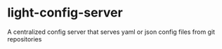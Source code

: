 # light-config-server
A centralized config server that serves yaml or json config files from git repositories

